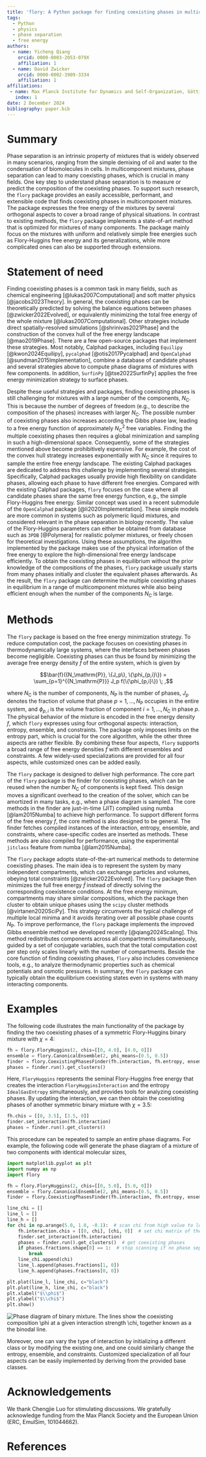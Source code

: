 ```yaml
---
title: 'flory: A Python package for finding coexisting phases in multicomponent mixtures'
tags:
  - Python
  - physics
  - phase separation
  - free energy
authors:
  - name: Yicheng Qiang
    orcid: 0000-0003-2053-079X
    affiliation: 1
  - name: David Zwicker
    orcid: 0000-0002-3909-3334
    affiliation: 1
affiliations:
 - name: Max Planck Institute for Dynamics and Self-Organization, Göttingen, Germany
   index: 1
date: 2 December 2024
bibliography: paper.bib
---
```


# Summary

Phase separation is an intrinsic property of mixtures that is widely observed in many scenarios, ranging from the simple demixing of oil and water to the condensation of biomolecules in cells.
In multicomponent mixtures, phase separation can lead to many coexisting phases, which is crucial in many fields.
One key step to understand phase separation is to measure or predict the composition of the coexisting phases.
To support such research, the `flory` package provides an easily accessible, performant, and extensible code that finds coexisting phases in multicomponent mixtures.
The package expresses the free energy of the mixtures by several orthogonal aspects to cover a broad range of physical situations.
In contrast to existing methods, the `flory` package implements a state-of-art method that is optimized for mixtures of many components.
The package mainly focus on the mixtures with uniform and relatively simple free energies such as Flory-Huggins free energy and its generalizations, while more complicated ones can also be supported through extensions.

# Statement of need

Finding coexisting phases is a common task in many fields, such as chemical engineering [@lukas2007Computational] and soft matter physics [@jacobs2023Theory].
In general, the coexisting phases can be theoretically predicted by solving the balance equations between phases [@zwicker2022Evolved], or equivalently minimizing the total free energy of the whole mixture [@lukas2007Computational].
Other strategies include direct spatially-resolved simulations [@shrinivas2021Phase] and the construction of the convex hull of the free energy landscape [@mao2019Phase].
There are a few open-source packages that implement these strategies.
Most notably, Calphad packages, including `Equilipy` [@kwon2024Equilipy], `pycalphad` [@otis2017Pycalphad] and `OpenCalphad` [@sundman2015Implementation], combine a database of candidate phases and several strategies above to compute phase diagrams of mixtures with few components.
In addition, `SurfinPy` [@tse2022SurfinPy] applies the free energy minimization strategy to surface phases.

Despite these useful strategies and packages, finding coexisting phases is still challenging for mixtures with a large number of the components, $N_\mathrm{C}$.
This is because the number of degrees of freedom (e.g., to describe the composition of the phases) increases with larger $N_\mathrm{C}$.
The possible number of coexisting phases also increases according the Gibbs phase law, leading to a free energy function of approximately $N_\mathrm{C}^2$ free variables.
Finding the multiple coexisting phases then requires a global minimization and sampling in such a high-dimensional space.
Consequently, some of the strategies mentioned above become prohibitively expensive.
For example, the cost of the convex hull strategy increases exponentially with $N_\mathrm{C}$ since it requires to sample the entire free energy landscape.
The existing Calphad packages are dedicated to address this challenge by implementing several strategies. 
Specifically, Calphad packages usually provide high flexibility on candidate phases, allowing each phase to have different free energies.
Compared with the existing Calphad packages, `flory` focuses on the case where all candidate phases share the same free energy function, e.g., the simple Flory-Huggins free energy.
Similar concept was used in a recent submodule of the `OpenCalphad` package [@li2020Implementation].
These simple models are more common in systems such as polymeric liquid mixtures, and considered relevant in the phase separation in biology recently. 
The value of the Flory-Huggins parameters can either be obtained from database such as `3PDB` [@Polymera] for realistic polymer mixtures, or freely chosen for theoretical investigations.
Using these assumptions, the algorithm implemented by the package makes use of the physical information of the free energy to explore the high-dimensional free energy landscape efficiently.
To obtain the coexisting phases in equilibrium without the prior knowledge of the compositions of the phases, `flory` package usually starts from many phases initially and cluster the equivalent phases afterwards.
As the result, the `flory` package can determine the multiple coexisting phases in equilibrium in a range of multicomponent mixtures while also being efficient enough when the number of the components $N_\mathrm{C}$ is large.

# Methods

The `flory` package is based on the free energy minimization strategy.
To reduce computation cost, the package focuses on coexisting phases in thermodynamically large systems, where the interfaces between phases become negligible.
Coexisting phases can thus be found by minimizing the average free energy density $\bar f$ of the entire system, which is given by

$$\bar{f}({N_\mathrm{P}}, \{J_p\}, \{\phi_{p,i}\}) = \sum_{p=1}^{{N_\mathrm{P}}} J_p f(\{\phi_{p,i}\}) \; ,$$

where $N_\mathrm{C}$ is the number of components, $N_\mathrm{P}$ is the number of phases, $J_p$ denotes the fraction of volume that phase $p=1,\ldots,N_\mathrm{P}$ occupies in the entire system, and $\phi_{p,i}$ is the volume fraction of component $i=1,\ldots,N_\mathrm{C}$ in phase $p$.
The physical behavior of the mixture is encoded in the free energy density $f$, which `flory` expresses using four orthogonal aspects: interaction, entropy, ensemble, and constraints.
The package only imposes limits on the entropy part, which is crucial for the core algorithm, while the other three aspects are rather flexible.
By combining these four aspects, `flory` supports a broad range of free energy densities $f$ with different ensembles and constraints.
A few widely-used specializations are provided for all four aspects, while customized ones can be added easily.

The `flory` package is designed to deliver high performance.
The core part of the `flory` package is the finder for coexisting phases, which can be reused when the number $N_\mathrm{C}$ of components is kept fixed.
This design moves a significant overhead to the creation of the solver, which can be amortized in many tasks, e.g., when a phase diagram is sampled.
The core methods in the finder are just-in-time (JIT) compiled using numba [@lam2015Numba] to achieve high performance.
To support different forms of the free energy $f$, the core method is also designed to be general.
The finder fetches compiled instances of the interaction, entropy, ensemble, and constraints, where case-specific codes are inserted as methods.
These methods are also compiled for performance, using the experimental `jitclass` feature from numba [@lam2015Numba].

The `flory` package adopts state-of-the-art numerical methods to determine coexisting phases.
The main idea is to represent the system by many independent compartments, which can exchange particles and volumes, obeying total constraints [@zwicker2022Evolved].
The `flory` package then minimizes the full free energy $\bar f$ instead of directly solving the corresponding coexistence conditions.
At the free energy minimum, compartments may share similar compositions, which the package then cluster to obtain unique phases using the `scipy` cluster methods [@virtanen2020SciPy].
This strategy circumvents the typical challenge of multiple local minima and it avoids iterating over all possible phase counts $N_\mathrm{P}$.
To improve performance, the `flory` package implements the improved Gibbs ensemble method we developed recently [@qiang2024Scaling].
This method redistributes components across all compartments simultaneously, guided by a set of conjugate variables, such that the total computation cost per step only scales linearly with the number of compartments.
Beside the core function of finding coexisting phases, `flory` also includes convenience tools, e.g., to analyze thermodynamic properties such as chemical potentials and osmotic pressures.
In summary, the `flory` package can typically obtain the equilibrium coexisting states even in systems with many interacting components.

# Examples

The following code illustrates the main functionality of the package by finding the two coexisting phases of a symmetric Flory-Huggins binary mixture with $\chi=4$:

```python
fh = flory.FloryHuggins(2, chis=[[0, 4.0], [4.0, 0]])
ensemble = flory.CanonicalEnsemble(2, phi_means=[0.5, 0.5])
finder = flory.CoexistingPhasesFinder(fh.interaction, fh.entropy, ensemble)
phases = finder.run().get_clusters()
```

Here, `FloryHuggins` represents the seminal Flory-Huggins free energy that creates the interaction `FloryHugginsInteraction` and the entropy `IdealGasEntropy` simultaneously, and provides tools for analyzing coexisting phases.
By updating the interaction, we can then obtain the coexisting phases of another symmetric binary mixture with $\chi=3.5$:

```python
fh.chis = [[0, 3.5], [3.5, 0]]
finder.set_interaction(fh.interaction)
phases = finder.run().get_clusters()
```

This procedure can be repeated to sample an entire phase diagrams.
For example, the following code will generate the phase diagram of a mixture of two components with identical molecular sizes,

```python
import matplotlib.pyplot as plt
import numpy as np
import flory

fh = flory.FloryHuggins(2, chis=[[0, 5.0], [5.0, 0]])
ensemble = flory.CanonicalEnsemble(2, phi_means=[0.5, 0.5])
finder = flory.CoexistingPhasesFinder(fh.interaction, fh.entropy, ensemble)

line_chi = []
line_l = []
line_h = []
for chi in np.arange(5.0, 1.0, -0.1):  # scan chi from high value to low value
    fh.interaction.chis = [[0, chi], [chi, 0]]  # set chi matrix of the finder
    finder.set_interaction(fh.interaction)
    phases = finder.run().get_clusters()  # get coexisting phases
    if phases.fractions.shape[0] == 1:  # stop scanning if no phase separation
        break
    line_chi.append(chi)
    line_l.append(phases.fractions[1, 0])
    line_h.append(phases.fractions[0, 0])

plt.plot(line_l, line_chi, c="black")
plt.plot(line_h, line_chi, c="black")
plt.xlabel("$\\phi$")
plt.ylabel("$\\chi$")
plt.show()
```

![Phase diagram of binary mixture. The lines show the coexisting composition $\phi$ at a given interaction strength $\chi$, together known as a the binodal line.](pd.jpg "Phase diagram of binary mixture")

Moreover, one can vary the type of interaction by initializing a different class or by modifying the existing one, and one could similarly change the entropy, ensemble, and constraints.
Customized specialization of all four aspects can be easily implemented by deriving from the provided base classes.

# Acknowledgements

We thank Chengjie Luo for stimulating discussions.
We gratefully acknowledge funding from the Max Planck Society and the European Union (ERC, EmulSim, 101044662).

# References
